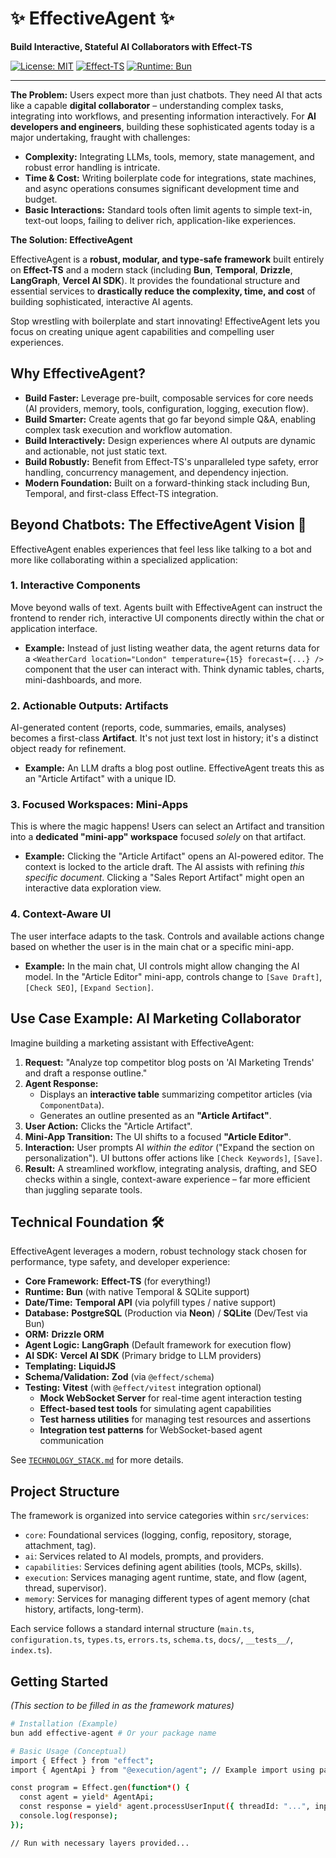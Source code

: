 # ✨ EffectiveAgent ✨

**Build Interactive, Stateful AI Collaborators with Effect-TS**

[![License: MIT](https://img.shields.io/badge/License-MIT-yellow.svg)](https://opensource.org/licenses/MIT)
[![Effect-TS](https://img.shields.io/badge/Built%20with-Effect--TS-blueviolet)](https://effect.website/)
[![Runtime: Bun](https://img.shields.io/badge/Runtime-Bun-lightgrey)](https://bun.sh/)
<!-- Add other badges: build status, version, etc. -->

---

**The Problem:** Users expect more than just chatbots. They need AI that acts like a capable **digital collaborator** – understanding complex tasks, integrating into workflows, and presenting information interactively. For **AI developers and engineers**, building these sophisticated agents today is a major undertaking, fraught with challenges:

*   **Complexity:** Integrating LLMs, tools, memory, state management, and robust error handling is intricate.
*   **Time & Cost:** Writing boilerplate code for integrations, state machines, and async operations consumes significant development time and budget.
*   **Basic Interactions:** Standard tools often limit agents to simple text-in, text-out loops, failing to deliver rich, application-like experiences.

**The Solution: EffectiveAgent**

EffectiveAgent is a **robust, modular, and type-safe framework** built entirely on **Effect-TS** and a modern stack (including **Bun**, **Temporal**, **Drizzle**, **LangGraph**, **Vercel AI SDK**). It provides the foundational structure and essential services to **drastically reduce the complexity, time, and cost** of building sophisticated, interactive AI agents.

Stop wrestling with boilerplate and start innovating! EffectiveAgent lets you focus on creating unique agent capabilities and compelling user experiences.

## Why EffectiveAgent?

*   **Build Faster:** Leverage pre-built, composable services for core needs (AI providers, memory, tools, configuration, logging, execution flow).
*   **Build Smarter:** Create agents that go far beyond simple Q&A, enabling complex task execution and workflow automation.
*   **Build Interactively:** Design experiences where AI outputs are dynamic and actionable, not just static text.
*   **Build Robustly:** Benefit from Effect-TS's unparalleled type safety, error handling, concurrency management, and dependency injection.
*   **Modern Foundation:** Built on a forward-thinking stack including Bun, Temporal, and first-class Effect-TS integration.

## Beyond Chatbots: The EffectiveAgent Vision 🚀

EffectiveAgent enables experiences that feel less like talking to a bot and more like collaborating within a specialized application:

### 1. Interactive Components

Move beyond walls of text. Agents built with EffectiveAgent can instruct the frontend to render rich, interactive UI components directly within the chat or application interface.

*   **Example:** Instead of just listing weather data, the agent returns data for a `<WeatherCard location="London" temperature={15} forecast={...} />` component that the user can interact with. Think dynamic tables, charts, mini-dashboards, and more.

### 2. Actionable Outputs: Artifacts

AI-generated content (reports, code, summaries, emails, analyses) becomes a first-class **Artifact**. It's not just text lost in history; it's a distinct object ready for refinement.

*   **Example:** An LLM drafts a blog post outline. EffectiveAgent treats this as an "Article Artifact" with a unique ID.

### 3. Focused Workspaces: Mini-Apps

This is where the magic happens! Users can select an Artifact and transition into a **dedicated "mini-app" workspace** focused *solely* on that artifact.

*   **Example:** Clicking the "Article Artifact" opens an AI-powered editor. The context is locked to the article draft. The AI assists with refining *this specific document*. Clicking a "Sales Report Artifact" might open an interactive data exploration view.

### 4. Context-Aware UI

The user interface adapts to the task. Controls and available actions change based on whether the user is in the main chat or a specific mini-app.

*   **Example:** In the main chat, UI controls might allow changing the AI model. In the "Article Editor" mini-app, controls change to `[Save Draft]`, `[Check SEO]`, `[Expand Section]`.

## Use Case Example: AI Marketing Collaborator

Imagine building a marketing assistant with EffectiveAgent:

1.  **Request:** "Analyze top competitor blog posts on 'AI Marketing Trends' and draft a response outline."
2.  **Agent Response:**
    *   Displays an **interactive table** summarizing competitor articles (via `ComponentData`).
    *   Generates an outline presented as an **"Article Artifact"**.
3.  **User Action:** Clicks the "Article Artifact".
4.  **Mini-App Transition:** The UI shifts to a focused **"Article Editor"**.
5.  **Interaction:** User prompts AI *within the editor* ("Expand the section on personalization"). UI buttons offer actions like `[Check Keywords]`, `[Save]`.
6.  **Result:** A streamlined workflow, integrating analysis, drafting, and SEO checks within a single, context-aware experience – far more efficient than juggling separate tools.

## Technical Foundation 🛠️

EffectiveAgent leverages a modern, robust technology stack chosen for performance, type safety, and developer experience:

*   **Core Framework:** **Effect-TS** (for everything!)
*   **Runtime:** **Bun** (with native Temporal & SQLite support)
*   **Date/Time:** **Temporal API** (via polyfill types / native support)
*   **Database:** **PostgreSQL** (Production via **Neon**) / **SQLite** (Dev/Test via Bun)
*   **ORM:** **Drizzle ORM**
*   **Agent Logic:** **LangGraph** (Default framework for execution flow)
*   **AI SDK:** **Vercel AI SDK** (Primary bridge to LLM providers)
*   **Templating:** **LiquidJS**
*   **Schema/Validation:** **Zod** (via `@effect/schema`)
*   **Testing:** **Vitest** (with `@effect/vitest` integration optional)
    - **Mock WebSocket Server** for real-time agent interaction testing
    - **Effect-based test tools** for simulating agent capabilities
    - **Test harness utilities** for managing test resources and assertions
    - **Integration test patterns** for WebSocket-based agent communication

See [`TECHNOLOGY_STACK.md`](./src/services/TECHNOLOGY_STACK.md) for more details.

## Project Structure

The framework is organized into service categories within `src/services`:

*   `core`: Foundational services (logging, config, repository, storage, attachment, tag).
*   `ai`: Services related to AI models, prompts, and providers.
*   `capabilities`: Services defining agent abilities (tools, MCPs, skills).
*   `execution`: Services managing agent runtime, state, and flow (agent, thread, supervisor).
*   `memory`: Services for managing different types of agent memory (chat history, artifacts, long-term).

Each service follows a standard internal structure (`main.ts`, `configuration.ts`, `types.ts`, `errors.ts`, `schema.ts`, `docs/`, `__tests__/`, `index.ts`).

## Getting Started

*(This section to be filled in as the framework matures)*

```bash
# Installation (Example)
bun add effective-agent # Or your package name

# Basic Usage (Conceptual)
import { Effect } from "effect";
import { AgentApi } from "@execution/agent"; // Example import using path alias

const program = Effect.gen(function*() {
  const agent = yield* AgentApi;
  const response = yield* agent.processUserInput({ threadId: "...", input: "Hello!" });
  console.log(response);
});

// Run with necessary layers provided...